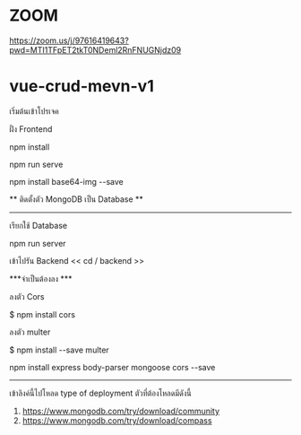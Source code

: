 # ZOOM 
https://zoom.us/j/97616419643?pwd=MTI1TFpET2tkT0NDeml2RnFNUGNjdz09

# vue-crud-mevn-v1
 
เริ่มต้นเข้าโปรเจค 

ฝั่ง Frontend 

npm install 

npm run serve

npm install base64-img --save

** ติดตั้งตัว MongoDB เป็น Database **
****************
เรียกใช้ Database 

 npm run server
 
เข้าไปรัน Backend << cd / backend >>

***จำเป็นต้องลง ***

ลงตัว Cors 

$ npm install cors

ลงตัว multer 

$ npm install --save multer

npm install express body-parser mongoose cors --save
*****************

เข้าลิงค์นี้ไปโหลด type of deployment
ตัวที่ต้องโหลดมีดังนี้ 
 1. https://www.mongodb.com/try/download/community
 2. https://www.mongodb.com/try/download/compass
 
